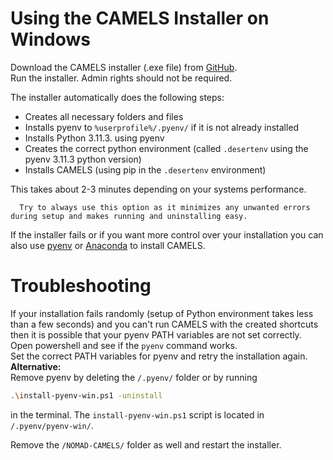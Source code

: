 # Using the CAMELS Installer on Windows
Download the CAMELS installer (.exe file) from [GitHub](https://github.com/A-D-Fuchs/CAMELS_installer/blob/main/Output/NOMAD-CAMELS_installer.exe).\
Run the installer. Admin rights should not be required. 

The installer automatically does the following steps:
- Creates all necessary folders and files
- Installs pyenv to `%userprofile%/.pyenv/` if it is not already installed
- Installs Python 3.11.3. using pyenv
- Creates the correct python environment (called `.desertenv` using the pyenv 3.11.3 python version)
- Installs CAMELS (using pip in the `.desertenv` environment)

This takes about 2-3 minutes depending on your systems performance.

```{note}
  Try to always use this option as it minimizes any unwanted errors during setup and makes running and uninstalling easy.
```

If the installer fails or if you want more control over your installation you can also use [pyenv](installation_custom_windows.md) or [Anaconda](installation_custom_anaconda) to install CAMELS.

# Troubleshooting
If your installation fails randomly (setup of Python environment takes less than a few seconds) and you can't run CAMELS with the created shortcuts then it is possible that your pyenv PATH variables are not set correctly. Open powershell and  see if the `pyenv` command works.\
Set the correct PATH variables for pyenv and retry the installation again.\
**Alternative:**\
Remove pyenv by deleting the `/.pyenv/` folder or by running 

```bash
.\install-pyenv-win.ps1 -uninstall
```
  in the terminal. The `install-pyenv-win.ps1` script is located in `/.pyenv/pyenv-win/`.

  Remove the `/NOMAD-CAMELS/` folder as well and restart the installer.
